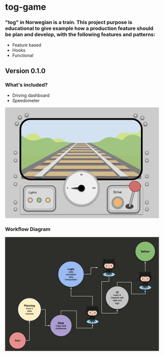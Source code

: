 # tog-game

### "tog" in Norwegian is a train. This project purpose is educational to give example how a production feature should be plan and develop, with the following features and patterns:
- Feature based
- Hooks
- Functional

## Version 0.1.0
### What's included?
- Driving dashboard
- Speedometer

![tog game](./src/assets/readme/tog-game-printscreen.png)

### Workflow Diagram
![tog game](./src/assets/readme/workflow-diagram.png)
